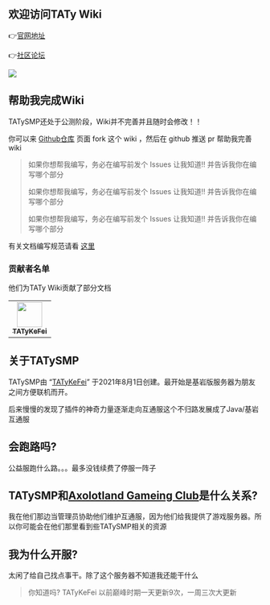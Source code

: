 ## 欢迎访问TATy Wiki

👉[官网地址](https://www.tatysmp.love)

👉[社区论坛](https://bbs.tatysmp.love)

![](https://list.mczfw.cn/mc/23014.png)

## 帮助我完成Wiki

TATySMP还处于公测阶段，Wiki并不完善并且随时会修改！！

你可以来 [Github仓库](https://github.com/TATyKeFei/TATySMP-Wiki) 页面 fork 这个 wiki ，然后在 github 推送 pr 帮助我完善wiki

> 如果你想帮我编写，务必在编写前发个 Issues 让我知道!! 并告诉我你在编写哪个部分
> 
> 如果你想帮我编写，务必在编写前发个 Issues 让我知道!! 并告诉我你在编写哪个部分
> 
> 如果你想帮我编写，务必在编写前发个 Issues 让我知道!! 并告诉我你在编写哪个部分

有关文档编写规范请看 [这里](https://yizhan.wiki/NitWikit/category/%E7%BC%96%E5%86%99%E8%A7%84%E8%8C%83)

### 贡献者名单

他们为TATy Wiki贡献了部分文档

<table>
  
  <tr>
    <td align="center">
      <a href="https://github.com/TATyKeFei">
        <img src="https://avatars.githubusercontent.com/u/125815900?v=4" width="50;" alt=""/><br />
        <sub><b>TATyKeFei</b></sub>
      </a>
    </td>
  </tr>
  
<table>

## 关于TATySMP

TATySMP由 “[TATyKeFei](https://bbs.tatysmp.love/index.php?members/tatykefei.1/)” 于2021年8月1日创建。最开始是基岩版服务器为朋友之间方便联机而开。

后来慢慢的发现了插件的神奇力量逐渐走向互通服这个不归路发展成了Java/基岩互通服

## 会跑路吗?

公益服跑什么路。。。最多没钱续费了停服一阵子

## TATySMP和[Axolotland Gameing Club](https://www.mcax.cn/)是什么关系?

我在他们那边当管理员协助他们维护互通服，因为他们给我提供了游戏服务器。所以你可能会在他们那里看到些TATySMP相关的资源

## 我为什么开服?

太闲了给自己找点事干。除了这个服务器不知道我还能干什么

> 你知道吗? TATyKeFei 以前巅峰时期一天更新9次，一周三次大更新
